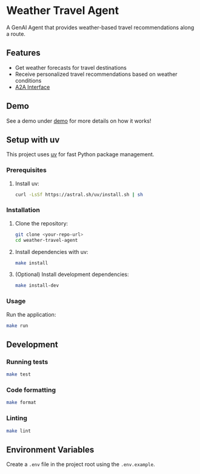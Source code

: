 # Weather Travel Agent

A GenAI Agent that provides weather-based travel recommendations along a route.

## Features

- Get weather forecasts for travel destinations
- Receive personalized travel recommendations based on weather conditions
- [A2A Interface](https://a2aprotocol.ai/docs/)

## Demo

See a demo under [demo](./demo/) for more details on how it works!

## Setup with uv

This project uses [uv](https://github.com/astral-sh/uv) for fast Python package management.

### Prerequisites

1. Install uv:
   ```bash
   curl -LsSf https://astral.sh/uv/install.sh | sh
   ```

### Installation

1. Clone the repository:
   ```bash
   git clone <your-repo-url>
   cd weather-travel-agent
   ```

2. Install dependencies with uv:
   ```bash
   make install
   ```

3. (Optional) Install development dependencies:
   ```bash
   make install-dev
   ```

### Usage

Run the application:
```bash
make run
```

## Development

### Running tests
```bash
make test
```

### Code formatting
```bash
make format
```

### Linting
```bash
make lint
```

## Environment Variables

Create a `.env` file in the project root using the `.env.example`.
